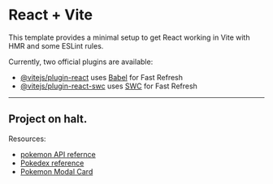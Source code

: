 # React + Vite

This template provides a minimal setup to get React working in Vite with HMR and some ESLint rules.

Currently, two official plugins are available:

- [@vitejs/plugin-react](https://github.com/vitejs/vite-plugin-react/blob/main/packages/plugin-react/README.md) uses [Babel](https://babeljs.io/) for Fast Refresh
- [@vitejs/plugin-react-swc](https://github.com/vitejs/vite-plugin-react-swc) uses [SWC](https://swc.rs/) for Fast Refresh


----

## Project on halt.

Resources: 
- [pokemon API refernce](https://pokeapi.co/api/v2/pokemon/4/)
- [Pokedex reference](https://in.portal-pokemon.com/play/pokedex)
- [Pokemon Modal Card](https://dribbble.com/shots/19201805-Daily-UI-2-Tribo-Criativa-Pok-mon/attachments/14356664?mode=media)